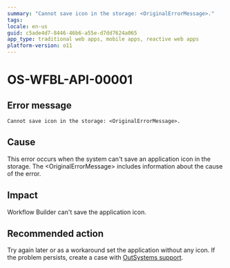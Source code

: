 ```yaml
---
summary: "Cannot save icon in the storage: <OriginalErrorMessage>."
tags:
locale: en-us
guid: c5ade4d7-8446-46b6-a55e-d7dd7624a065
app_type: traditional web apps, mobile apps, reactive web apps
platform-version: o11
---
```


# OS-WFBL-API-00001

## Error message

`Cannot save icon in the storage: <OriginalErrorMessage>.`

## Cause

This error occurs when the system can't save an application icon in the storage.
The &lt;OriginalErrorMessage&gt; includes information about the cause of the error.

## Impact

Workflow Builder can't save the application icon.

## Recommended action

Try again later or as a workaround set the application without any icon. If the problem persists, create a case with [OutSystems support](https://success.outsystems.com/Support).
